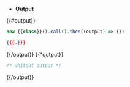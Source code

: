 -   **Output**

{{#output}}

```js
new {{class}}().call().then((output) => {})
```

```json
{{{.}}}
```

{{/output}}
{{^output}}

```js
/* whitout output */
```

{{/output}}
